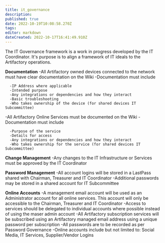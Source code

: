 ```yaml
---
title: it_governance
description: 
published: true
date: 2022-10-19T10:08:58.270Z
tags: 
editor: markdown
dateCreated: 2022-10-17T16:41:49.910Z
---
```


The IT Governance framework is a work in progress developed by the IT Coordinator. It's purpose is to align a framework of IT ideals to the Artifactory operations.

**Documentation** -All Artifactory owned devices connected to the network must have clear documentation on the Wiki -Documentation must include

      -IP Address where applicable
      -Intended purpose
      -Any integrations or dependencies and how they interact
      -Basic troubleshooting
      -Who takes ownership of the device (for shared devices IT Subcommittee)

-All Artifactory Online Services must be documented on the Wiki -Documentation must include

      -Purpose of the service
      -Details for access
      -Any integrations or dependencies and how they interact
      -Who takes ownership for the service (for shared devices IT Subcommittee)

**Change Management** -Any changes to the IT Infrastructure or Services must be approved by the IT Coordinator

**Password Management** -All account logins will be stored in a LastPass shared with Chairman, Treasurer and IT Coordinator -Additional passwords may be stored in a shared account for IT Subcommittee

**Online Accounts** -A management email account will be used as an Administrator account for all online services. This account will only be accessible to the Chairman, Treasurer and IT Coordinator -Access to services should be delegated to individual accounts where possible instead of using the maser admin account -All Artifactory subscription services will be subscribed using an Artifactory managed email address using a unique password per subscription -All passwords are to be recorded as per Password Governance -Online accounts include but not limited to: Social Media, IT Services, Supplier/Vendor Logins
